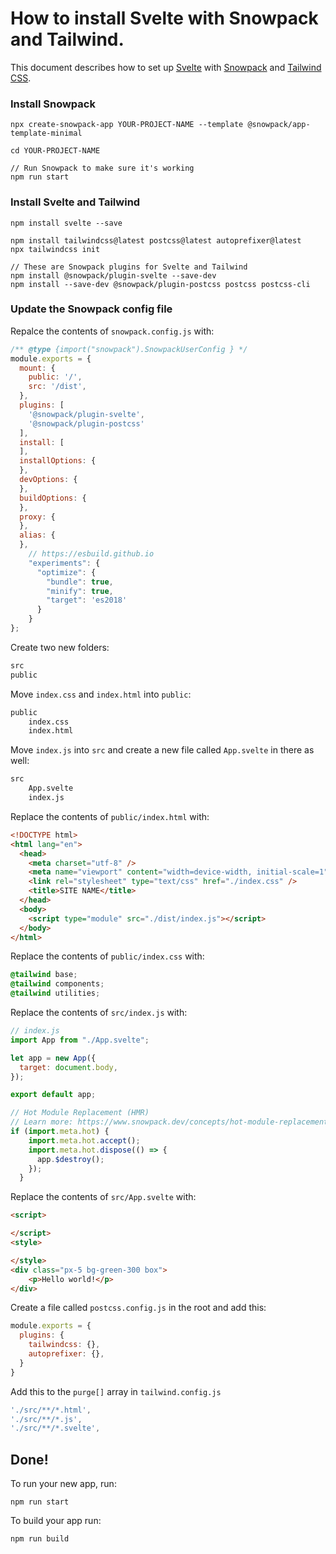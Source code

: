 # How to install Svelte with Snowpack and Tailwind.

This document describes how to set up [Svelte](https://svelte.dev) with [Snowpack](https://www.snowpack.dev) and [Tailwind CSS](https://tailwindcss.com).


### Install Snowpack

```shell
npx create-snowpack-app YOUR-PROJECT-NAME --template @snowpack/app-template-minimal

cd YOUR-PROJECT-NAME

// Run Snowpack to make sure it's working
npm run start
```

### Install Svelte and Tailwind

```shell
npm install svelte --save

npm install tailwindcss@latest postcss@latest autoprefixer@latest
npx tailwindcss init

// These are Snowpack plugins for Svelte and Tailwind
npm install @snowpack/plugin-svelte --save-dev
npm install --save-dev @snowpack/plugin-postcss postcss postcss-cli
```

### Update the Snowpack config file

Repalce the contents of `snowpack.config.js` with:

```js
/** @type {import("snowpack").SnowpackUserConfig } */
module.exports = {
  mount: {
    public: '/',
    src: '/dist',
  },
  plugins: [
    '@snowpack/plugin-svelte',
    '@snowpack/plugin-postcss'
  ],
  install: [
  ],
  installOptions: {
  },
  devOptions: {
  },
  buildOptions: {
  },
  proxy: {
  },
  alias: {
  },
    // https://esbuild.github.io
    "experiments": {
      "optimize": {
        "bundle": true,
        "minify": true,
        "target": 'es2018'
      }
    }
};
```

Create two new folders:

```html
src
public
```

Move `index.css` and `index.html` into `public`:

```html
public
    index.css
    index.html
```

Move `index.js` into `src` and create a new file called `App.svelte` in there as well:

```html
src
    App.svelte
    index.js
```


Replace the contents of `public/index.html` with:

```html
<!DOCTYPE html>
<html lang="en">
  <head>
    <meta charset="utf-8" />
    <meta name="viewport" content="width=device-width, initial-scale=1" />
    <link rel="stylesheet" type="text/css" href="./index.css" />
    <title>SITE NAME</title>
  </head>
  <body>
    <script type="module" src="./dist/index.js"></script>
  </body>
</html>
```

Replace the contents of `public/index.css` with:

```css
@tailwind base;
@tailwind components;
@tailwind utilities;
```


Replace the contents of `src/index.js` with:

```js
// index.js
import App from "./App.svelte";

let app = new App({
  target: document.body,
});

export default app;

// Hot Module Replacement (HMR)
// Learn more: https://www.snowpack.dev/concepts/hot-module-replacement
if (import.meta.hot) {
    import.meta.hot.accept();
    import.meta.hot.dispose(() => {
      app.$destroy();
    });
  }
```

Replace the contents of `src/App.svelte` with:

```html
<script>

</script>
<style>

</style>
<div class="px-5 bg-green-300 box">
    <p>Hello world!</p>
</div>
```

Create a file called `postcss.config.js` in the root and add this:

```js
module.exports = {
  plugins: {
    tailwindcss: {},
    autoprefixer: {},
  }
}
```

Add this to the `purge[]` array in `tailwind.config.js`

```js
'./src/**/*.html',
'./src/**/*.js',
'./src/**/*.svelte',
```

## Done!

To run your new app, run:

```shell
npm run start
```
To build your app run:

```shell
npm run build
```